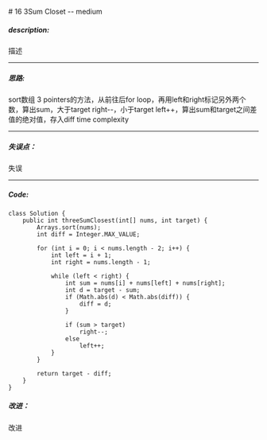 \# 16 3Sum Closet -- medium
##### description:
描述
****************
##### 思路:
sort数组
3 pointers的方法，从前往后for loop，再用left和right标记另外两个数，算出sum，大于target right--，小于target left++，算出sum和target之间差值的绝对值，存入diff
time complexity
**********
##### 失误点：
失误
********
##### Code:
```
class Solution {
    public int threeSumClosest(int[] nums, int target) {
        Arrays.sort(nums);
        int diff = Integer.MAX_VALUE;

        for (int i = 0; i < nums.length - 2; i++) {
            int left = i + 1;
            int right = nums.length - 1;

            while (left < right) {
                int sum = nums[i] + nums[left] + nums[right];
                int d = target - sum;
                if (Math.abs(d) < Math.abs(diff)) {
                    diff = d;
                }

                if (sum > target)
                    right--;
                else
                    left++;
            }
        }

        return target - diff;
    }
}
```
##### 改进：
改进
